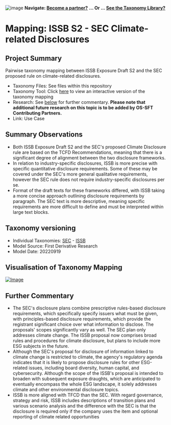 ![image](https://user-images.githubusercontent.com/112073913/188821900-0c411acf-fbdd-4163-adc9-3ba4e2be78df.png)
**Navigate: [Become a partner?](https://github.com/FD-SustainableFinance/l6l-PARTNERS)**
**... Or ... [See the Taxonomy Library?](https://github.com/orgs/FD-SustainableFinance/projects/2)**

# Mapping: ISSB S2 - SEC Climate-related Disclosures

## Project Summary
Pairwise taxonomy mapping between ISSB Exposure Draft S2 and the SEC proposed rule on climate-related disclosures.

- Taxonomy Files: See files within this repository
- Taxonomy Tool: Click [here](https://partners.solidatus.com/viewer/share/3N1bFvKWICGQe1hhtg7ztwrb5pcOO48D) to view an interactive version of the taxonomy mapping
- Research: See [below](https://github.com/FD-SustainableFinance/RESEARCH-MAPPING-ISSB-v-SEC#further-commentary) for further commentary. **Please note that additional future research on this topic is to be added by OS-SFT Contributing Partners.**
- Link: Use Case

## Summary Observations

- Both ISSB Exposure Draft S2 and the SEC's proposed Climate Disclosure rule are based on the TCFD Recommendations, meaning that there is a significant degree of alignment between the two disclosure frameworks.
- In relation to industry-specific disclosures, ISSB is more precise with specific quantitative disclosure requirements. Some of these may be covered under the SEC's more general qualitative requirements, however the SEC rule does not require industry-specific disclosures per se.
- Format of the draft texts for these frameworks differed, with ISSB taking a more concise approach outlining disclosure requirements by paragraph. The SEC text is more descriptive, meaning specific requirements are more difficult to define and must be interpreted within large text blocks.

## Taxonomy versioning
- Individual Taxonomies: [SEC](https://github.com/FD-SustainableFinance/RESEARCH-SEC-Climate-Disclosure-Rule) - [ISSB](https://github.com/FD-SustainableFinance/RESEARCH---INTERNATIONAL-SUSTAINABILITY-STANDARDS-BOARD)
- Model Source: First Derivative Research
- Model Date: 20220919

## Visualisation of Taxonomy Mapping
[![Image](https://user-images.githubusercontent.com/112079442/194326378-f9c07202-2e9c-4016-ae61-8bf8cbbc6f29.png "Click to open interactive Taxonomy Tool")](https://partners.solidatus.com/viewer/share/3N1bFvKWICGQe1hhtg7ztwrb5pcOO48D)

## Further Commentary 
* The SEC's disclosure plans combine prescriptive rules-based disclosure requirements, which specifically specify issuers what must be given, with principles-based disclosure requirements, which provide the registrant significant choice over what information to disclose. The proposals' scopes significantly vary as well. The SEC plan only addresses climate change. The ISSB proposal now comprises broad rules and procedures for climate disclosure, but plans to include more ESG subjects in the future.
* Although the SEC's proposal for disclosure of information linked to climate change is restricted to climate, the agency's regulatory agenda indicates that it is likely to propose disclosure rules for other ESG-related issues, including board diversity, human capital, and cybersecurity. Although the scope of the ISSB's proposal is intended to broaden with subsequent exposure draughts, which are anticipated to eventually encompass the whole ESG landscape, it solely addresses climate and other environmental disclosure topics.
* ISSB is more aligned with TFCD than the SEC. With regard governance, strategy and risk, ISSB includes descriptions of transition plans and various scenario analysis and the difference with the SEC is that the disclosure is required only if the company uses the item and optional reporting of climate related opportunities
